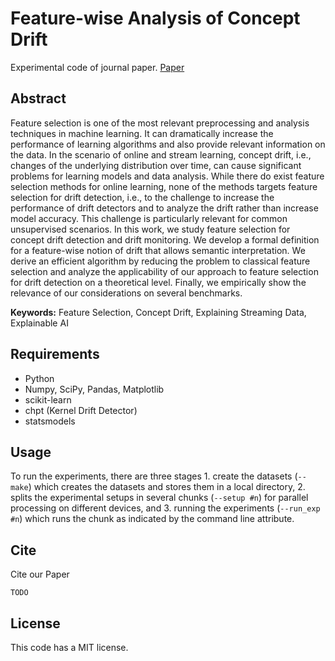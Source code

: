 # Feature-wise Analysis of Concept Drift

Experimental code of journal paper. [Paper](TODO) 

## Abstract

Feature selection is one of the most relevant preprocessing and analysis techniques in machine learning. It can dramatically increase the performance of learning algorithms and also provide relevant information on the data. In the scenario of online and stream learning, concept drift, i.e., changes of the underlying distribution over time, can cause significant problems for learning models and data analysis. While there do exist feature selection methods for online learning, none of the methods targets feature selection for drift detection, i.e., to the challenge to increase the performance of drift detectors and to analyze the drift rather than increase model accuracy. This challenge is particularly relevant for common unsupervised scenarios. In this work, we study feature selection for concept drift detection and drift monitoring. We develop a formal definition for a feature-wise notion of drift that allows semantic interpretation. We derive an efficient algorithm by reducing the problem to classical feature selection and analyze the applicability of our approach to feature selection for drift detection on a theoretical level. Finally, we empirically show the relevance of our considerations on several benchmarks.

**Keywords:** Feature Selection, Concept Drift, Explaining Streaming Data, Explainable AI 

## Requirements

* Python 
* Numpy, SciPy, Pandas, Matplotlib
* scikit-learn
* chpt (Kernel Drift Detector)
* statsmodels

## Usage

To run the experiments, there are three stages 1. create the datasets (`--make`) which creates the datasets and stores them in a local directory, 2. splits the experimental setups in several chunks (`--setup #n`) for parallel processing on different devices, and 3. running the experiments (`--run_exp #n`) which runs the chunk as indicated by the command line attribute.

## Cite

Cite our Paper
```
TODO
```

## License

This code has a MIT license.
